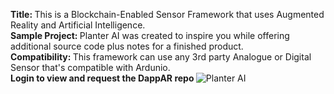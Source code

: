 <b> Title: </b> This is a Blockchain-Enabled Sensor Framework that uses Augmented Reality and Artificial Intelligence. <br>
<b> Sample Project: </b> Planter AI was created to inspire you while offering additional source code plus notes for a finished product. <br>
<b> Compatibility: </b> This framework can use any 3rd party Analogue or Digital Sensor that's compatible with Ardunio. <br>
<b> Login to view and request the DappAR repo </b>
![Planter AI](https://user-images.githubusercontent.com/53659320/125875482-87cb61a8-d760-4aab-8900-33d657601fa9.png)
